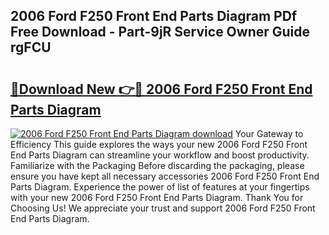 ## 2006 Ford F250 Front End Parts Diagram PDf Free Download - Part-9jR Service Owner Guide rgFCU

# <h2><a href="http://dfpq6e1.blite.top/?on=2006+Ford+F250+Front+End+Parts+Diagram">🔗Download New 👉🔴 2006 Ford F250 Front End Parts Diagram</a></h2>

[![2006 Ford F250 Front End Parts Diagram download](https://i.imgur.com/lujVjoI.png)](http://dfpq6e1.blite.top/?on=2006+Ford+F250+Front+End+Parts+Diagram)
Your Gateway to Efficiency This guide explores the ways your new 2006 Ford F250 Front End Parts Diagram can streamline your workflow and boost productivity. Familiarize with the Packaging Before discarding the packaging, please ensure you have kept all necessary accessories 2006 Ford F250 Front End Parts Diagram. Experience the power of list of features at your fingertips with your new 2006 Ford F250 Front End Parts Diagram. Thank You for Choosing Us! We appreciate your trust and support 2006 Ford F250 Front End Parts Diagram.
